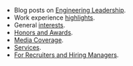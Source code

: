 - Blog posts on [Engineering Leadership](/blog/tag/engineering-leadership/).
- Work experience [highlights](/about/professional/highlights/).
- General [interests](/about/interests/).
- [Honors and Awards](/about/honors-awards/).
- [Media Coverage](/about/media-coverage/).
- [Services](/about/services/).
- [For Recruiters and Hiring Managers](/about/professional/recruiters/).
